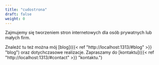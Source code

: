 ```yaml
---
title: "cudostrona"
draft: false
weight: 0
---
```

Zajmujemy się tworzeniem stron internetowych dla osób prywatnych lub małych firm.

Znaleźć tu też można mój [blog]({{< ref "http://localhost:1313/#blog" >}} "blog") oraz dotychczasowe realizacje.
Zapraszamy do [kontaktu]({{< ref "http://localhost:1313/#contact" >}} "kontaktu.")